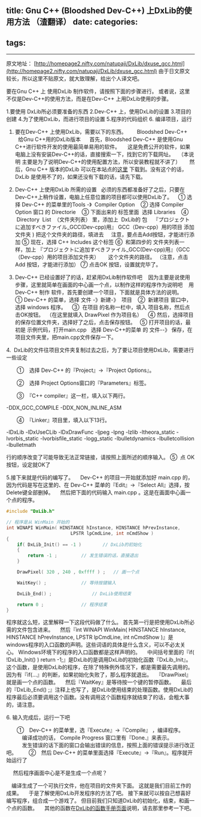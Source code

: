 title: Gnu C++ (Bloodshed Dev-C++) 上DxLib的使用方法 （渣翻译）
date: 
categories:
- 
tags:
- 
---

原文地址：
[http://homepage2.nifty.com/natupaji/DxLib/dxuse_gcc.html](http://homepage2.nifty.com/natupaji/DxLib/dxuse_gcc.html)
由于日文原文较长，所以这里不贴原文，就大致理解，给出个人译文吧。

要在Gnu C++ 上 使用DxLib 制作软件，请按照下面的步骤进行。
或者说，这里不仅是Dev-C++的使用方法，而是在Dev-C++ 上用DxLib使用的步骤。

1.要使用 DxLib所必须要准备的东西
2.Dev-C++ 上，使用DxLib的设置
3.项目的创建
4.为了使用DxLib，而进行项目的设置
5.程序的代码组织
6. 编译项目，运行

1. 要在Dev-C++ 上使用DxLib，需要以下的东西。
      Bloodshed Dev-C++
      给Gnu C++用的DxLib版本
     首先，Bloodshed Dev-C++ 是使用Gnu C++进行软件开发的使用最简单易用的软件。
    这是免费公开的软件，如果电脑上没有安装Dev-C++的话，直接搜索一下，找到它的下载网址。
  （本说明 主要是为了说明Dev-C++的使用配置方法，所以安装教程就不讲了）
     然后，Gnu C++ 版本的DxLib 可以在本站点的[这里](http://homepage2.nifty.com/natupaji/DxLib/dxdload.html) 下载到。没有这个的话，DxLib 是使用不了的，如果还没有下载的话，请先下载。

2. Dev-C++ 上使用DxLib 所需的设置
  必须的东西都准备好了之后，只要在Dev-C++上稍作设置，电脑上任意位置的项目都可以使用DxLib了。
   ① 选择 Dev-C++ 的菜单里的Tools -》  Compiler Option
   ② 选择 Compiler Option 窗口 的 Directorie
   ③ 下面出来的 标签里面  选择 Libraries
   ④  Directory  List  （文件夹列表） 里，添加上  DxLib的 包
   『プロジェクトに追加すべきファイル_GCC(Dev-cpp)用』 GCC（Dev-cpp）用的项目 添加文件夹 ) 把这个文件夹的路径，填进去
    注意，要点击Add按钮，才能进行添加
⑤ 现在，选择 C++ Includes 这个标签
⑥  和第四步的 文件夹列表一样，加上 『プロジェクトに追加すべきファイル_GCC(Dev-cpp)用』（GCC（Dev-cpp）用的项目添加文件夹）
     这个文件夹的路径。 （注意，点击Add 按钮，才能进行添加）
⑦ 点击OK 按钮，设置就完毕了。

3. Dev-C++ 已经设置好了的话，赶紧用DxLib制作软件吧
   因为主要是说使用步骤，这里就简单在画面的中心画一个点，以制作这样的程序作为说明吧
   用 Dev-C++ 制作 软件，首先要创建一个项目，下面就是具体方法的说明。
    ① Dev-C++ 的菜单，选择 文件 -》新建-》  项目
   ②  新建项目 窗口中，选择 windows 程序。
   ③  在项目 的名称一栏中，填入 项目名称，然后点击OK按钮。  （在这里就填入 DrawPixel 作为项目名）
   ④ 然后，选择项目的保存位置文件夹，选择好了之后，点击保存按钮。
  ⑤ 打开项目的话，最初是 示例代码，打开main.cpp   选择 Dev-C++的菜单 的 文件--》 保存，在 项目文件夹里，把main.cpp文件保存一下。

4.  DxLib的文件往项目文件夹复制过去之后，为了要让项目使用DxLib，需要进行一些设定

　　①　选择 Dev-C++ 的『Project』→『Project Options』。

　　②　选择 Project Options窗口的『Parameters』标签。

　　③　『C++ compiler』这一栏，填入以下两行。

-DDX_GCC_COMPILE
-DDX_NON_INLINE_ASM

　　④　『Linker』项目里，填入以下13行。

-lDxLib
-lDxUseCLib
-lDxDrawFunc
-ljpeg
-lpng
-lzlib
-ltheora_static
-lvorbis_static
-lvorbisfile_static
-logg_static
-lbulletdynamics
-lbulletcollision
-lbulletmath

行的顺序改变了可能导致无法正常链接，请按照上面所述的顺序输入。
⑤  点 OK 按钮，设定就OK了

5.接下来就是代码的编写了。
　Dev-C++ 的项目一开始就添加好 main.cpp 的， 因为代码是写在这里的、在 Dev-C++ 菜单的『Edit』→『Select All』选择，按Delete键全部删掉。
　然后把下面的代码输入 main.cpp 。这是在画面中心画一个点的程序。



```cpp
#include "DxLib.h"

// 程序是从 WinMain 开始的
int WINAPI WinMain( HINSTANCE hInstance, HINSTANCE hPrevInstance,
						LPSTR lpCmdLine, int nCmdShow )
{
	if( DxLib_Init() == -1 )		// DxLib的初始化
	{
		return -1 ;			// 发生错误的话，直接退出
	}

	DrawPixel( 320 , 240 , 0xffff ) ;	// 画一个点

	WaitKey() ;				// 等待按键输入

	DxLib_End() ;				// DxLib使用结束

	return 0 ;				// 程序结束 
}

```

程序就这么短，这里解释一下这段代码做了什么。 首先第一行是把使用DxLib所必需的文件包含进来。
　然后『int WINAPI WinMain( HINSTANCE hInstance, HINSTANCE hPrevInstance, LPSTR lpCmdLine, int nCmdShow )』是windows程序的入口函数的声明。这些词语的具体是什么含义，可以不必太关心。 Windows环境下的程序的入口函数都是这样声明的。
　中间括号里面的『if( !DxLib_Init() ) return -1;』是DxLib的是调用DxLib的初始化函数『DxLib_Init』。这个函数，是使用DxLib的程序，在除了特殊例外情况下，都是需要最先调用的。因为有『if(...』的判断，如果初始化失败了，那么程序就退出。
　『DrawPixel』就是画一个点的函数。
　然后『WaitKey』是等待按一个键的暂停函数。
　最后的『DxLib_End() ;』注释上也写了，是DxLib使用结束的处理函数。使用DxLib的程序最后必须要调用这个函数。没有调用这个函数程序就结束了的话，会粗大事的，请注意。


6. 输入完成后，运行一下吧

　　①　Dev-C++ 的菜单里，选『Execute』→『Compile』 ，编译程序。
　　　编译成功的话， Compile Progress 窗口里有『Done.』来表示。
　　　发生错误的话下面的窗口会输出错误的信息，按照上面的错误提示进行改正吧。
　　②　然后 Dev-C++ 的菜单里面选择『Execute』→『Run』。程序就开始运行了

　 然后程序画面中心是不是生成一个点呢？

　编译生成了一个可执行文件，他在项目的文件夹下面。
这就是我们目前工作的成果。
　于是了解使用DxLib开发程序的方法了吧。 接下来就可以按自己想喜好编写程序，组合成一个游戏了。 但目前我们只知道DxLib的初始化，结束，和画一个点的函数。 　其他的函数在[DxLib的函数手册页面](http://homepage2.nifty.com/natupaji/DxLib/dxfunc.html)说明，请去那里参考一下吧。

